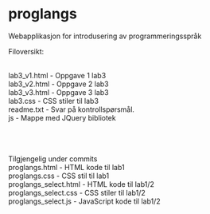 proglangs
=========

Webapplikasjon for introdusering av programmeringsspråk



Filoversikt:

<br>
lab3_v1.html - Oppgave 1 lab3<br>
lab3_v2.html - Oppgave 2 lab3<br>
lab3_v3.html - Oppgave 3 lab3<br>
lab3.css - CSS stiler til lab3<br>
readme.txt - Svar på kontrollspørsmål.<br>
js - Mappe med JQuery bibliotek<br>
<br><br><br>

Tilgjengelig under commits<br>
proglangs.html - HTML kode til lab1<br>
proglangs.css - CSS stil til lab1<br>
proglangs_select.html - HTML kode til lab1/2<br>
proglangs_select.css -  CSS stiler til lab1/2<br>
proglangs_select.js - JavaScript kode til lab1/2<br>
